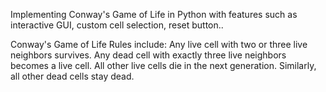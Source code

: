Implementing Conway's Game of Life in Python with features such as interactive GUI, custom cell selection, reset button..

Conway's Game of Life Rules include:
Any live cell with two or three live neighbors survives.
Any dead cell with exactly three live neighbors becomes a live cell.
All other live cells die in the next generation. Similarly, all other dead cells stay dead.
